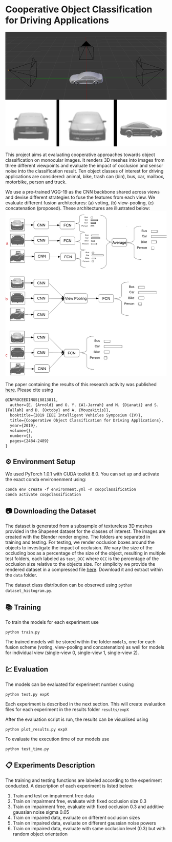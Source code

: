 # Cooperative Object Classification for Driving Applications 
![render-pipeline](render.png)

This project aims at evaluating cooperative approaches towards object classification on monocular images. It renders 3D meshes into images from three different viewpoints and evaluate the impact of occlusion and sensor noise into the classification result.
Ten object classes of interest for driving applications are considered: animal, bike, trash can (bin), bus, car, mailbox, motorbike, person and truck.

We use a pre-trained VGG-19 as the CNN backbone shared across views and devise different strategies to fuse the features from each view.
We evaluate different fusion architectures: (a) voting, (b) view-pooling, (c) concatenation (proposed). These architectures are illustrated below:
![model-architectures](models.png)


The paper containing the results of this research activity was published [here](https://ieeexplore.ieee.org/abstract/document/8813811).
Please cite using
```
@INPROCEEDINGS{8813811,
  author={E. {Arnold} and O. Y. {Al-Jarrah} and M. {Dianati} and S. {Fallah} and D. {Oxtoby} and A. {Mouzakitis}},
  booktitle={2019 IEEE Intelligent Vehicles Symposium (IV)}, 
  title={Cooperative Object Classification for Driving Applications}, 
  year={2019},
  volume={},
  number={},
  pages={2484-2489}
}
```
## :gear: Environment Setup
We used PyTorch 1.0.1 with CUDA toolkit 8.0. You can set up and activate the exact conda environenment using:
```
conda env create -f environment.yml -n coopclassification 
conda activate coopclassification
```

## :camera: Downloading the Dataset
The dataset is generated from a subsample of textureless 3D meshes provided in the Shapenet dataset for the classes of interest. The images are created with the Blender render engine. 
The folders are separated in training and testing. For testing, we render occlusion boxes around the objects to investigate the impact of occlusion.
We vary the size of the occluding box as a percentage of the size of the object, resulting in multiple test folders, each labeled as `test_OCC` where `OCC` is the percentage of the occlusion size relative to the objects size.
For simplicity we provide the rendered dataset in a compressed file [here](https://drive.google.com/file/d/1t5U2PaM5G9e04KEJ_-0pSgIHSAgfaXRg/view?usp=sharing).
Download it and extract within the `data` folder.

The dataset class distribution can be observed using `python dataset_histogram.py`.

## :books: Training
To train the models for each experiment use
```
python train.py
```
The trained models will be stored within the folder `models`, one for each fusion scheme (voting, view-pooling and concatenation) as well for models for individual view (single-view 0, single-view 1, single-view 2).

## :chart: Evaluation
The models can be evaluated for experiment number `X` using 
```
python test.py expX
```
Each experiment is described in the next section.
This will create evaluation files for each experiment in the results folder `results/expX`

After the evaluation script is run, the results can be visualised using 
```
python plot_results.py expX
```

To evaluate the execution time of our models use
```
python test_time.py
```

## :clipboard: Experiments Description
The training and testing functions are labeled according to the experiment conducted. A description of each experiment is listed below:

1. Train and test on impairment free data
2. Train on impairment free, evaluate with fixed occlusion size 0.3
3. Train on impairment free, evaluate with fixed occlusion 0.3 and additive gaussian noise sigma 0.05
4. Train on impaired data, evaluate on different occlusion sizes
5. Train on impaired data, evaluate on different gaussian noise powers
6. Train on impaired data, evaluate with same occlusion level (0.3) but with random object orientation
